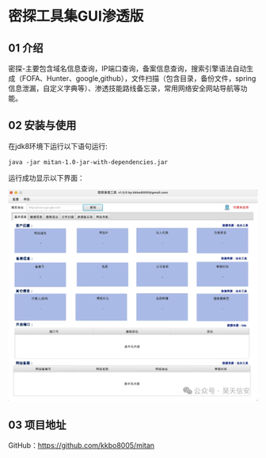 

# 密探工具集GUI渗透版

## 01 介绍

密探-主要包含域名信息查询，IP端口查询，备案信息查询，搜索引擎语法自动生成（FOFA、Hunter、google,github），文件扫描（包含目录，备份文件，spring信息泄漏，自定义字典等）、渗透技能路线备忘录，常用网络安全网站导航等功能。

## 02 安装与使用

在jdk8环境下运行以下语句运行:

```
java -jar mitan-1.0-jar-with-dependencies.jar
```

运行成功显示以下界面：

![图片](./密探工具集GUI渗透版.assets/640.webp)

## 03 项目地址

GitHub：https://github.com/kkbo8005/mitan